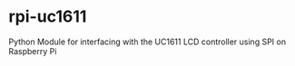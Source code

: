 # rpi-uc1611
Python Module for interfacing with the UC1611 LCD controller using SPI on Raspberry Pi
